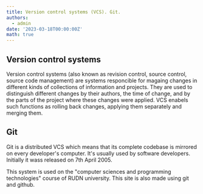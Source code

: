 ```yaml
---
title: Version control systems (VCS). Git.
authors:
  - admin
date: '2023-03-18T00:00:00Z'
math: true
---
```


## Version control systems
Version control systems (also known as revision control, source control, source code management) are systems responcible for magaing changes in different kinds of collections of information and projects. They are used to distinguish different changes by their authors, the time of change, and by the parts of the project where these changes were applied. VCS enabels such functions as rolling back changes, applying them separately and merging them.

## Git
Git is a distributed VCS which means that its complete codebase is mirrored on every developer's computer. It's usually used by software developers. Initially it wass released on 7th April 2005. 

This system is used on the "computer sciences and programming technologies" course of RUDN university. This site is also made using git and github.



